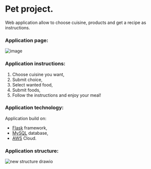 # Pet project.
Web application allow to choose cuisine, products and get a recipe as instructions.

### Application page:
![image](https://github.com/GennadyEnichek/pet_project/assets/108552559/23a04447-b0cf-4751-a70b-b1e62e2a8b59)
### Application instructions:
1. Choose cuisine you want,
2. Submit choice,
3. Select wanted food,
4. Submit foods,
5. Follow the instructions and enjoy your meal!

   
### Application technology:

Application build on:
- [Flask](https://flask.palletsprojects.com/en/2.3.x/) framework,
- [MySQL](https://www.mysql.com/) database, 
- [AWS](https://aws.amazon.com/) Cloud.

### Application structure:
![new structure drawio](https://github.com/GennadyEnichek/pet_project/assets/108552559/9b115953-818d-46a5-8283-4628718c781b)
